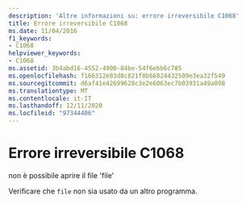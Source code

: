 ```yaml
---
description: 'Altre informazioni su: errore irreversibile C1068'
title: Errore irreversibile C1068
ms.date: 11/04/2016
f1_keywords:
- C1068
helpviewer_keywords:
- C1068
ms.assetid: 3b4abd16-4552-4900-84be-54f6ebb6c785
ms.openlocfilehash: f166312e83d8c821f8b66824432509e3ea32f549
ms.sourcegitcommit: d6af41e42699628c3e2e6063ec7b03931a49a098
ms.translationtype: MT
ms.contentlocale: it-IT
ms.lasthandoff: 12/11/2020
ms.locfileid: "97344406"
---
```

# <a name="fatal-error-c1068"></a>Errore irreversibile C1068

non è possibile aprire il file 'file'

Verificare che `file` non sia usato da un altro programma.
